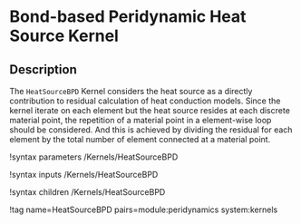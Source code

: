 # Bond-based Peridynamic Heat Source Kernel

## Description

The `HeatSourceBPD` Kernel considers the heat source as a directly contribution to residual calculation of heat conduction models. Since the kernel iterate on each element but the heat source resides at each discrete material point, the repetition of a material point in a element-wise loop should be considered. And this is achieved by dividing the residual for each element by the total number of element connected at a material point.

!syntax parameters /Kernels/HeatSourceBPD

!syntax inputs /Kernels/HeatSourceBPD

!syntax children /Kernels/HeatSourceBPD

!tag name=HeatSourceBPD pairs=module:peridynamics system:kernels
